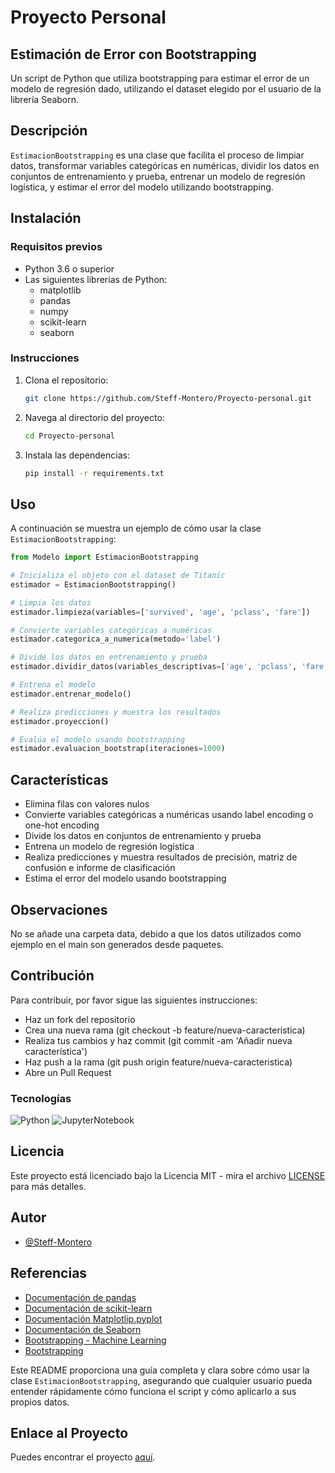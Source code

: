 
# Proyecto Personal

## Estimación de Error con Bootstrapping

Un script de Python que utiliza bootstrapping para estimar el error de un modelo de regresión dado, utilizando el dataset elegido por el usuario de la librería Seaborn.

## Descripción

`EstimacionBootstrapping` es una clase que facilita el proceso de limpiar datos, transformar variables categóricas en numéricas, dividir los datos en conjuntos de entrenamiento y prueba, entrenar un modelo de regresión logística, y estimar el error del modelo utilizando bootstrapping.

## Instalación

### Requisitos previos

- Python 3.6 o superior
- Las siguientes librerías de Python:
  - matplotlib
  - pandas
  - numpy
  - scikit-learn
  - seaborn

### Instrucciones

1. Clona el repositorio:
    ```bash
    git clone https://github.com/Steff-Montero/Proyecto-personal.git

    ```
2. Navega al directorio del proyecto:
    ```bash
    cd Proyecto-personal
    ```
3. Instala las dependencias:
    ```bash
    pip install -r requirements.txt
    ```

## Uso

A continuación se muestra un ejemplo de cómo usar la clase `EstimacionBootstrapping`:

```python
from Modelo import EstimacionBootstrapping

# Inicializa el objeto con el dataset de Titanic
estimador = EstimacionBootstrapping()

# Limpia los datos
estimador.limpieza(variables=['survived', 'age', 'pclass', 'fare'])

# Convierte variables categóricas a numéricas
estimador.categorica_a_numerica(metodo='label')

# Divide los datos en entrenamiento y prueba
estimador.dividir_datos(variables_descriptivas=['age', 'pclass', 'fare'], variable_objetivo='survived')

# Entrena el modelo
estimador.entrenar_modelo()

# Realiza predicciones y muestra los resultados
estimador.proyeccion()

# Evalúa el modelo usando bootstrapping
estimador.evaluacion_bootstrap(iteraciones=1000)
```

## Características
- Elimina filas con valores nulos
- Convierte variables categóricas a numéricas usando label encoding o one-hot encoding
- Divide los datos en conjuntos de entrenamiento y prueba
- Entrena un modelo de regresión logística
- Realiza predicciones y muestra resultados de precisión, matriz de confusión e informe de clasificación
- Estima el error del modelo usando bootstrapping

## Observaciones
No se añade una carpeta data, debido a que los datos utilizados como ejemplo en el main son generados desde paquetes.

## Contribución
Para contribuir, por favor sigue las siguientes instrucciones:

- Haz un fork del repositorio
- Crea una nueva rama (git checkout -b feature/nueva-caracteristica)
- Realiza tus cambios y haz commit (git commit -am 'Añadir nueva característica')
- Haz push a la rama (git push origin feature/nueva-caracteristica)
- Abre un Pull Request

### Tecnologías
![Python](https://img.shields.io/badge/-Python-0066CC)
![JupyterNotebook](https://img.shields.io/badge/-JupyterNotebook-FF8000)

## Licencia

Este proyecto está licenciado bajo la Licencia MIT - mira el archivo [LICENSE](LICENSE) para más detalles.

## Autor

- [@Steff-Montero](https://github.com/Steff-Montero)

## Referencias
- [Documentación de pandas](https://pandas.pydata.org/docs/)
- [Documentación de scikit-learn](https://scikit-learn.org/stable/)
- [Documentación Matplotlip.pyplot](https://matplotlib.org/3.5.3/api/_as_gen/matplotlib.pyplot.html)
- [Documentación de Seaborn](https://seaborn.pydata.org/)
- [Bootstrapping - Machine Learning](https://carpentries-incubator.github.io/machine-learning-novice-python/07-bootstrapping/index.html)
- [Bootstrapping](https://en.wikipedia.org/wiki/Bootstrapping_(statistics))

Este README proporciona una guía completa y clara sobre cómo usar la clase `EstimacionBootstrapping`, asegurando que cualquier usuario pueda entender rápidamente cómo funciona el script y cómo aplicarlo a sus propios datos.


## Enlace al Proyecto

Puedes encontrar el proyecto [aquí](https://github.com/Steff-Montero/Proyecto-personal/).
